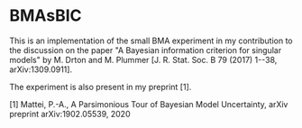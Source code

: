 # BMAsBIC

This is an implementation of the small BMA experiment in my contribution to the discussion on the paper "A Bayesian information criterion for singular models" by M. Drton and M. Plummer [J. R. Stat. Soc. B 79 (2017) 1--38, arXiv:1309.0911].

The experiment is also present in my preprint [1].

[1] Mattei, P.-A., A Parsimonious Tour of Bayesian Model Uncertainty, arXiv preprint arXiv:1902.05539, 2020
